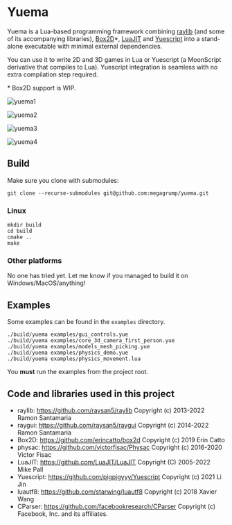 # Yuema

Yuema is a Lua-based programming framework combining [raylib](https://github.com/raysan5/raylib) (and some of its accompanying libraries), [Box2D](https://github.com/erincatto/box2d)\*, [LuaJIT](https://github.com/LuaJIT/LuaJIT) and [Yuescript](https://github.com/pigpigyyy/Yuescript) into a stand-alone executable with minimal external dependencies.

You can use it to write 2D and 3D games in Lua or Yuescript (a MoonScript derivative that compiles to Lua). Yuescript integration is seamless with no extra compilation step required.

\* Box2D support is WIP.

![yuema1](https://user-images.githubusercontent.com/31128870/152654645-fc42539f-b09d-4257-a525-11d3f9058327.png)

![yuema2](https://user-images.githubusercontent.com/31128870/152654647-da90a5d0-3904-466e-b0c0-e11e906c9c14.png)

![yuema3](https://user-images.githubusercontent.com/31128870/152654649-9f07a8c1-67a5-494c-8514-f79bb51ff2be.png)

![yuema4](https://user-images.githubusercontent.com/31128870/152654651-f92a1afc-0b2a-4512-86fd-39dfc8372603.png)

## Build

Make sure you clone with submodules:

    git clone --recurse-submodules git@github.com:megagrump/yuema.git

### Linux

```
mkdir build
cd build
cmake ..
make
```

### Other platforms

No one has tried yet. Let me know if you managed to build it on Windows/MacOS/anything!

## Examples

Some examples can be found in the `examples` directory.

```
./build/yuema examples/gui_controls.yue
./build/yuema examples/core_3d_camera_first_person.yue
./build/yuema examples/models_mesh_picking.yue
./build/yuema examples/physics_demo.yue
./build/yuema examples/physics_movement.lua
```

You **must** run the examples from the project root. 

## Code and libraries used in this project

* raylib: https://github.com/raysan5/raylib Copyright (c) 2013-2022 Ramon Santamaria
* raygui: https://github.com/raysan5/raygui Copyright (c) 2014-2022 Ramon Santamaria
* Box2D: https://github.com/erincatto/box2d Copyright (c) 2019 Erin Catto
* physac: https://github.com/victorfisac/Physac Copyright (c) 2016-2020 Victor Fisac 
* LuaJIT: https://github.com/LuaJIT/LuaJIT Copyright (C) 2005-2022 Mike Pall
* Yuescript: https://github.com/pigpigyyy/Yuescript Copyright (c) 2021 Li Jin
* luautf8: https://github.com/starwing/luautf8 Copyright (c) 2018 Xavier Wang
* CParser: https://github.com/facebookresearch/CParser Copyright (c) Facebook, Inc. and its affiliates.

